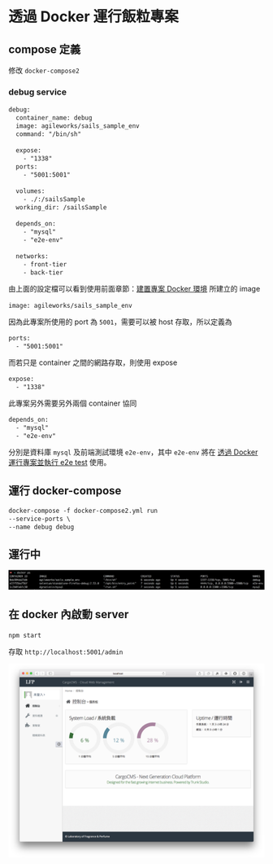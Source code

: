 # 透過 Docker 運行飯粒專案

## compose 定義

修改 `docker-compose2`

### debug service

```
debug:
  container_name: debug
  image: agileworks/sails_sample_env
  command: "/bin/sh"

  expose:
    - "1338"
  ports:
    - "5001:5001"

  volumes:
    - ./:/sailsSample
  working_dir: /sailsSample

  depends_on:
    - "mysql"
    - "e2e-env"

  networks:
    - front-tier
    - back-tier
```

由上面的設定檔可以看到使用前面章節：[建置專案 Docker 環境](../build/README.md) 所建立的 image

`image: agileworks/sails_sample_env`

因為此專案所使用的 port 為 `5001`，需要可以被 host 存取，所以定義為

```
ports:
  - "5001:5001"
```

而若只是 container 之間的網路存取，則使用 expose


```
expose:
  - "1338"
```

此專案另外需要另外兩個 container 協同

```
depends_on:
  - "mysql"
  - "e2e-env"
```

分別是資料庫 `mysql` 及前端測試環境 `e2e-env`，其中 `e2e-env` 將在 [透過 Docker 運行專案並執行 e2e test](../docker-e2e/README.md) 使用。


## 運行 docker-compose

```
docker-compose -f docker-compose2.yml run
--service-ports \
--name debug debug
```

## 運行中

![](assets/README-52263.png)

## 在 docker 內啟動 server

`npm start`

存取 `http://localhost:5001/admin`

![](assets/README-4fdce.png)
